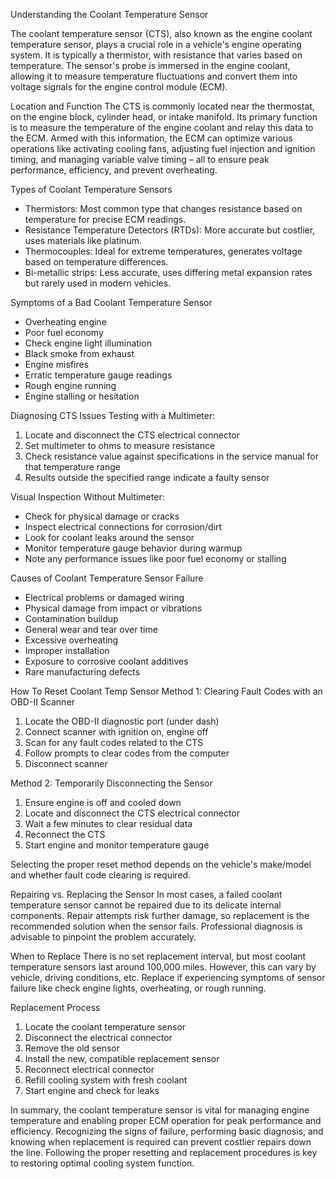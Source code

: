 Understanding the Coolant Temperature Sensor

The coolant temperature sensor (CTS), also known as the engine coolant temperature sensor, plays a crucial role in a vehicle's engine operating system. It is typically a thermistor, with resistance that varies based on temperature. The sensor's probe is immersed in the engine coolant, allowing it to measure temperature fluctuations and convert them into voltage signals for the engine control module (ECM).

Location and Function
The CTS is commonly located near the thermostat, on the engine block, cylinder head, or intake manifold. Its primary function is to measure the temperature of the engine coolant and relay this data to the ECM. Armed with this information, the ECM can optimize various operations like activating cooling fans, adjusting fuel injection and ignition timing, and managing variable valve timing – all to ensure peak performance, efficiency, and prevent overheating.

Types of Coolant Temperature Sensors
- Thermistors: Most common type that changes resistance based on temperature for precise ECM readings.
- Resistance Temperature Detectors (RTDs): More accurate but costlier, uses materials like platinum.
- Thermocouples: Ideal for extreme temperatures, generates voltage based on temperature differences.
- Bi-metallic strips: Less accurate, uses differing metal expansion rates but rarely used in modern vehicles.  

Symptoms of a Bad Coolant Temperature Sensor
- Overheating engine
- Poor fuel economy
- Check engine light illumination
- Black smoke from exhaust
- Engine misfires
- Erratic temperature gauge readings
- Rough engine running
- Engine stalling or hesitation

Diagnosing CTS Issues
Testing with a Multimeter:
1. Locate and disconnect the CTS electrical connector
2. Set multimeter to ohms to measure resistance
3. Check resistance value against specifications in the service manual for that temperature range
4. Results outside the specified range indicate a faulty sensor

Visual Inspection Without Multimeter:
- Check for physical damage or cracks
- Inspect electrical connections for corrosion/dirt
- Look for coolant leaks around the sensor
- Monitor temperature gauge behavior during warmup
- Note any performance issues like poor fuel economy or stalling

Causes of Coolant Temperature Sensor Failure
- Electrical problems or damaged wiring
- Physical damage from impact or vibrations
- Contamination buildup
- General wear and tear over time
- Excessive overheating
- Improper installation
- Exposure to corrosive coolant additives
- Rare manufacturing defects

How To Reset Coolant Temp Sensor
Method 1: Clearing Fault Codes with an OBD-II Scanner
1. Locate the OBD-II diagnostic port (under dash)
2. Connect scanner with ignition on, engine off
3. Scan for any fault codes related to the CTS
4. Follow prompts to clear codes from the computer
5. Disconnect scanner

Method 2: Temporarily Disconnecting the Sensor  
1. Ensure engine is off and cooled down
2. Locate and disconnect the CTS electrical connector 
3. Wait a few minutes to clear residual data
4. Reconnect the CTS
5. Start engine and monitor temperature gauge

Selecting the proper reset method depends on the vehicle's make/model and whether fault code clearing is required.

Repairing vs. Replacing the Sensor
In most cases, a failed coolant temperature sensor cannot be repaired due to its delicate internal components. Repair attempts risk further damage, so replacement is the recommended solution when the sensor fails. Professional diagnosis is advisable to pinpoint the problem accurately.

When to Replace
There is no set replacement interval, but most coolant temperature sensors last around 100,000 miles. However, this can vary by vehicle, driving conditions, etc. Replace if experiencing symptoms of sensor failure like check engine lights, overheating, or rough running.

Replacement Process  
1. Locate the coolant temperature sensor
2. Disconnect the electrical connector
3. Remove the old sensor 
4. Install the new, compatible replacement sensor
5. Reconnect electrical connector
6. Refill cooling system with fresh coolant
7. Start engine and check for leaks

In summary, the coolant temperature sensor is vital for managing engine temperature and enabling proper ECM operation for peak performance and efficiency. Recognizing the signs of failure, performing basic diagnosis, and knowing when replacement is required can prevent costlier repairs down the line. Following the proper resetting and replacement procedures is key to restoring optimal cooling system function.
